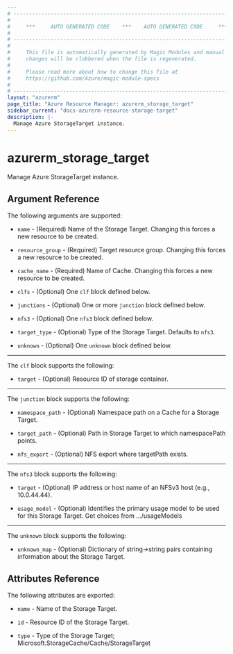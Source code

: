 ```yaml
---
# ----------------------------------------------------------------------------
#
#     ***     AUTO GENERATED CODE    ***    AUTO GENERATED CODE     ***
#
# ----------------------------------------------------------------------------
#
#     This file is automatically generated by Magic Modules and manual
#     changes will be clobbered when the file is regenerated.
#
#     Please read more about how to change this file at
#     https://github.com/Azure/magic-module-specs
#
# ----------------------------------------------------------------------------
layout: "azurerm"
page_title: "Azure Resource Manager: azurerm_storage_target"
sidebar_current: "docs-azurerm-resource-storage-target"
description: |-
  Manage Azure StorageTarget instance.
---
```


# azurerm_storage_target

Manage Azure StorageTarget instance.


## Argument Reference

The following arguments are supported:

* `name` - (Required) Name of the Storage Target. Changing this forces a new resource to be created.

* `resource_group` - (Required) Target resource group. Changing this forces a new resource to be created.

* `cache_name` - (Required) Name of Cache. Changing this forces a new resource to be created.

* `clfs` - (Optional) One `clf` block defined below.

* `junctions` - (Optional) One or more `junction` block defined below.

* `nfs3` - (Optional) One `nfs3` block defined below.

* `target_type` - (Optional) Type of the Storage Target. Defaults to `nfs3`.

* `unknown` - (Optional) One `unknown` block defined below.

---

The `clf` block supports the following:

* `target` - (Optional) Resource ID of storage container.

---

The `junction` block supports the following:

* `namespace_path` - (Optional) Namespace path on a Cache for a Storage Target.

* `target_path` - (Optional) Path in Storage Target to which namespacePath points.

* `nfs_export` - (Optional) NFS export where targetPath exists.

---

The `nfs3` block supports the following:

* `target` - (Optional) IP address or host name of an NFSv3 host (e.g., 10.0.44.44).

* `usage_model` - (Optional) Identifies the primary usage model to be used for this Storage Target. Get choices from .../usageModels

---

The `unknown` block supports the following:

* `unknown_map` - (Optional) Dictionary of string->string pairs containing information about the Storage Target.

## Attributes Reference

The following attributes are exported:

* `name` - Name of the Storage Target.

* `id` - Resource ID of the Storage Target.

* `type` - Type of the Storage Target; Microsoft.StorageCache/Cache/StorageTarget
